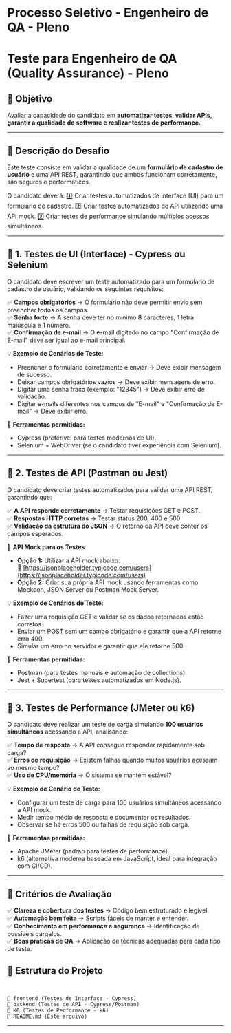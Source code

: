 # Processo Seletivo - Engenheiro de QA - Pleno

# Teste para Engenheiro de QA (Quality Assurance) - Pleno
## 📌 Objetivo

Avaliar a capacidade do candidato em **automatizar testes, validar APIs, garantir a qualidade do software e realizar testes de performance.**

---

## 📌 Descrição do Desafio

Este teste consiste em validar a qualidade de um **formulário de cadastro de usuário** e uma API REST, garantindo que ambos funcionam corretamente, são seguros e performáticos.

O candidato deverá:
1️⃣ Criar testes automatizados de interface (UI) para um formulário de cadastro.
2️⃣ Criar testes automatizados de API utilizando uma API mock.
3️⃣ Criar testes de performance simulando múltiplos acessos simultâneos.

---

## 📌 1. Testes de UI (Interface) - Cypress ou Selenium

O candidato deve escrever um teste automatizado para um formulário de cadastro de usuário, validando os seguintes requisitos:

✅ **Campos obrigatórios** → O formulário não deve permitir envio sem preencher todos os campos.  
✅ **Senha forte** → A senha deve ter no mínimo 8 caracteres, 1 letra maiúscula e 1 número.  
✅ **Confirmação de e-mail** → O e-mail digitado no campo "Confirmação de E-mail" deve ser igual ao e-mail principal.  

💡 **Exemplo de Cenários de Teste:**

- Preencher o formulário corretamente e enviar → Deve exibir mensagem de sucesso.
- Deixar campos obrigatórios vazios → Deve exibir mensagens de erro.
- Digitar uma senha fraca (exemplo: "12345") → Deve exibir erro de validação.
- Digitar e-mails diferentes nos campos de "E-mail" e "Confirmação de E-mail" → Deve exibir erro.

📌 **Ferramentas permitidas:**

- Cypress (preferível para testes modernos de UI).
- Selenium + WebDriver (se o candidato tiver experiência com Selenium).

---

## 📌 2. Testes de API (Postman ou Jest)

O candidato deve criar testes automatizados para validar uma API REST, garantindo que:

✅ **A API responde corretamente** → Testar requisições GET e POST.  
✅ **Respostas HTTP corretas** → Testar status 200, 400 e 500.  
✅ **Validação da estrutura do JSON** → O retorno da API deve conter os campos esperados.  

📌 **API Mock para os Testes**

- **Opção 1:** Utilizar a API mock abaixo:  
  🔗 [https://jsonplaceholder.typicode.com/users](https://jsonplaceholder.typicode.com/users)
- **Opção 2:** Criar sua própria API mock usando ferramentas como Mockoon, JSON Server ou Postman Mock Server.

💡 **Exemplo de Cenários de Teste:**

- Fazer uma requisição GET e validar se os dados retornados estão corretos.
- Enviar um POST sem um campo obrigatório e garantir que a API retorne erro 400.
- Simular um erro no servidor e garantir que ele retorne 500.

📌 **Ferramentas permitidas:**

- Postman (para testes manuais e automação de collections).
- Jest + Supertest (para testes automatizados em Node.js).

---

## 📌 3. Testes de Performance (JMeter ou k6)

O candidato deve realizar um teste de carga simulando **100 usuários simultâneos** acessando a API, analisando:

✅ **Tempo de resposta** → A API consegue responder rapidamente sob carga?  
✅ **Erros de requisição** → Existem falhas quando muitos usuários acessam ao mesmo tempo?  
✅ **Uso de CPU/memória** → O sistema se mantém estável?  

💡 **Exemplo de Cenário de Teste:**

- Configurar um teste de carga para 100 usuários simultâneos acessando a API mock.
- Medir tempo médio de resposta e documentar os resultados.
- Observar se há erros 500 ou falhas de requisição sob carga.

📌 **Ferramentas permitidas:**

- Apache JMeter (padrão para testes de performance).
- k6 (alternativa moderna baseada em JavaScript, ideal para integração com CI/CD).

---

## 📌 Critérios de Avaliação

✅ **Clareza e cobertura dos testes** → Código bem estruturado e legível.  
✅ **Automação bem feita** → Scripts fáceis de manter e entender.  
✅ **Conhecimento em performance e segurança** → Identificação de possíveis gargalos.  
✅ **Boas práticas de QA** → Aplicação de técnicas adequadas para cada tipo de teste.  

## 📌 Estrutura do Projeto

```


📂 frontend (Testes de Interface - Cypress)
📂 backend (Testes de API - Cypress/Postman)
📂 K6 (Testes de Performance - k6)
📄 README.md (Este arquivo)

```

---